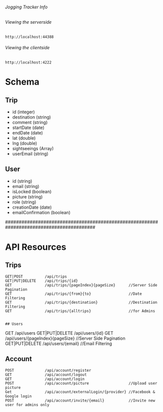 
###### Jogging Tracker Info ########

###### Viewing the serverside
`http://localhost:44388`

###### Viewing the clientside
`http://localhost:4222`

# Schema

## Trip

- id  (integer)
- destination  (string)
- comment  (string)
- startDate  (date)
- endDate  (date)
- lat  (double)
- lng  (double)
- sightseeings  (Array<string>)
- userEmail  (string)



## User

- id  (string)
- email  (string)
- isLocked  (boolean)
- picture  (string)
- role  (string)
- creationDate  (date)
- emailConfirmation  (boolean)

#########################################################################################

# API Resources

## Trips
```
GET|POST          /api/trips
GET|PUT|DELETE    /api/trips/{id}
GET 			  /api/trips/{pageIndex}{pageSize}      //Server Side Pagination
GET 			  /api/trips/{from}{to}       			//Date Filtering
GET 			  /api/trips/{destination}      		//Destination Filtering
GET 			  /api/trips/{alltrips}      			//for Admins


## Users
```
GET		          /api/users
GET|PUT|DELETE    /api/users/{id}
GET 			  /api/users/{pageIndex}{pageSize}      //Server Side Pagination
GET|PUT|DELETE    /api/users/{email}					//Email Filtering


## Account
```
POST          	  /api/account/register
GET         	  /api/account/logout
GET         	  /api/account/login
POST          	  /api/account/picture 					//Upload user picture
Get            	  /api/account/externalLogin/{provider}	//Facebook & Google login
POST          	  /api/account/invite/{email}			//Invite new user for admins only
